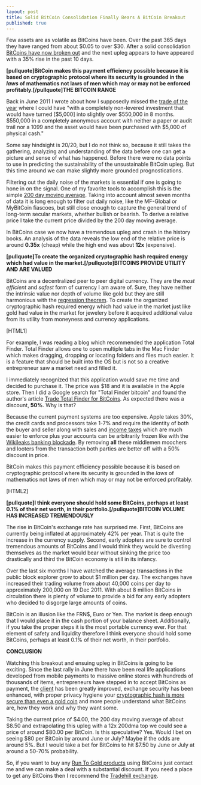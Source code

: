 ```yaml
---
layout: post
title: Solid BitCoin Consolidation Finally Bears A BitCoin Breakout
published: true
---
```

<p>Few assets are as volatile as BitCoins have been. Over the past 365 days they have ranged from about $0.05 to over $30. After a solid consolidation <a title="bitcoin breakout" href="http://www.runtogold.com/2011/12/solid-bitcoin-consolidation-finally-bears-a-bitcoin-breakout/" target="_blank">BitCoins have now broken out</a> and the next upleg appears to have appeared with a 35% rise in the past 10 days.<img alt="" src="{{ site.baseurl }}/images/191211.jpg" width="1" height="1" border="0" /></p>
<p><strong>[pullquote]BitCoin makes this payment efficiency possible because it is based on cryptographic protocol where its security is grounded in the <em>laws</em> of mathematics not laws of men which may or may not be enforced profitably.[/pullquote]THE BITCOIN RANGE</strong></p>
<p>Back in June 2011 I wrote about how I supposedly missed the <a title="trade of the year" href="http://www.runtogold.com/2011/06/what-is-bitcoin/" target="_blank">trade of the year</a> where I could have "with a completely non-levered investment that would have turned [$5,000] into slightly over $550,000 in 8 months. $550,000 in a completely anonymous account with neither a paper or audit trail nor a 1099 and the asset would have been purchased with $5,000 of physical cash."</p>
<p>Some say hindsight is 20/20, but I do not think so, because it still takes the gathering, analyzing and understanding of the data before one can get a picture and sense of what has happened. Before there were no data points to use in predicting the sustainability of the unsustainable BitCoin upleg. But this time around we can make slightly more grounded prognostications.</p>
<p>Filtering out the daily noise of the markets is essential if one is going to hone in on the signal. One of my favorite tools to accomplish this is the simple <a title="200 day moving average" href="http://www.runtogold.com/2010/07/200-day-moving-average/" target="_blank">200 day moving average</a>. Taking into account almost seven months of data it is long enough to filter out daily noise, like the MF-Global or MyBitCoin fiascoes, but still close enough to capture the general trend of long-term secular markets, whether bullish or bearish. To derive a relative price I take the current price divided by the 200 day moving average.</p>
<p>In BitCoins case we now have a tremendous upleg and crash in the history books. An analysis of the data reveals the low end of the relative price is around <strong>0.35x</strong> (cheap) while the high end was about <strong>12x</strong> (expensive).</p>
<p><strong>[pullquote]To create the organized cryptographic hash required energy which had value in the market.[/pullquote]BITCOINS PROVIDE UTILITY AND ARE VALUED</strong></p>
<p>BitCoins are a decentralized peer to peer digital currency. They are the <em>most efficient</em> and <em>safest</em> form of currency I am aware of. Sure, they have neither the intrinsic value nor depth of volume like gold but they are still harmonious with the <a title="regression theorem" href="http://www.runtogold.com/2010/12/regression-theorem/" target="_blank">regression theorem</a>. To create the organized cryptographic hash required energy which had value in the market just like gold had value in the market for jewelery before it acquired additional value from its utility from moneyness and currency applications.</p>
<p>[HTML1]</p>
<p>For example, I was reading a blog which recommended the application Total Finder. Total Finder allows one to open multiple tabs in the Mac Finder which makes dragging, dropping or locating folders and files much easier. It is a feature that should be built into the OS but is not so a creative entrepreneur saw a market need and filled it.</p>
<p>I immediately recognized that this application would save me time and decided to purchase it. The price was $18 and it is available in the Apple store. Then I did a Google search for "Total Finder bitcoin" and found the author's article <a title="trade total finder bitcoins" href="http://blog.binaryage.com/trade-totalfinder-bitcoin/" target="_blank">Trade Total Finder for BitCoins</a>. As expected there was a discount, <strong>50%</strong>. Why is that?</p>
<p>Because the current payment systems are too expensive. Apple takes 30%, the credit cards and processors take 1-7% and require the identity of both the buyer and seller along with sales and <a title="income taxes" href="http://turbotax.intuit.com/" target="_blank">income taxes</a> which are much easier to enforce plus your accounts can be arbitrarily frozen like with the <a title="wikileaks banking blockade" href="http://wikileaks.org/Banking-Blockade.html" target="_blank">Wikileaks banking blockade</a>. By removing <strong>all</strong> these middlemen moochers and looters from the transaction both parties are better off with a 50% discount in price.</p>
<p>BitCoin makes this payment efficiency possible because it is based on cryptographic protocol where its security is grounded in the <em>laws</em> of mathematics not laws of men which may or may not be enforced profitably.</p>
<p>[HTML2]</p>
<p><strong>[pullquote]I think everyone should hold some BitCoins, perhaps at least 0.1% of their net worth, in their portfolio.[/pullquote]BITCOIN VOLUME HAS INCREASED TREMENDOUSLY</strong></p>
<p>The rise in BitCoin's exchange rate has surprised me. First, BitCoins are currently being inflated at approximately 42% per year. That is quite the increase in the currency supply. Second, early adopters are sure to control tremendous amounts of BitCoins and I would think they would be divesting themselves as the market would bear without sinking the price too drastically and third the BitCoin economy is still in its infancy.</p>
<p>Over the last six months I have watched the average transactions in the public block explorer grow to about $1 million per day. The exchanges have increased their trading volume from about 40,000 coins per day to approximately 200,000 on 19 Dec 2011. With about 8 million BitCoins in circulation there is plenty of volume to provide a bid for any early adopters who decided to disgorge large amounts of coins.</p>
<p>BitCoin is an illusion like the FRN$, Euro or Yen. The market is deep enough that I would place it in the cash portion of your balance sheet. Additionally, if you take the proper steps it is the most portable currency ever. For that element of safety and liquidity therefore I think everyone should hold some BitCoins, perhaps at least 0.1% of their net worth, in their portfolio.</p>
<p><strong>CONCLUSION</strong></p>
<p>Watching this breakout and ensuing upleg in BitCoins is going to be exciting. Since the last rally in June there have been real life applications developed from mobile payments to massive online stores with hundreds of thousands of items, entrepreneurs have stepped in to accept BitCoins as payment, the <a title="bitcoin client" href="http://bitcoin.org/" target="_blank">client</a> has been greatly improved, exchange security has been enhanced, with proper privacy hygiene your <a title="goldmoney bitcoin" href="http://www.howtovanish.com/2011/07/is-goldmoney-a-gold-backed-bitcoin/" target="_blank">cryptographic hash is more secure than even a gold coin</a> and more people understand what BitCoins are, how they work and why they want some.</p>
<p>Taking the current price of $4.00, the 200 day moving average of about $8.50 and extrapolating this upleg with a 12x 200dma top we could see a price of around $80.00 per BitCoin. Is this speculative? Yes. Would I bet on seeing $80 per BitCoin by around June or July? Maybe if the odds are around 5%. But I would take a bet for BitCoins to hit $7.50 by June or July at around a 50-70% probability.</p>
<p>So, if you want to buy any <a title="run to gold products" href="http://www.runtogold.com/products/" target="_blank">Run To Gold products</a> using BitCoins just contact me and we can make a deal with a substantial discount. If you need a place to get any BitCoins then I recommend the <a title="tradehill" href="http://www.runtogold.com/tradehill191211" target="_blank">Tradehill exchange</a>.</p>
